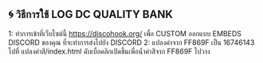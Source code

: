## 🌀 วิธีการใช้ LOG DC QUALITY BANK
1: ทำการเข้าที่เว็บไซต์นี้ https://discohook.org/ เพื่อ CUSTOM ออกแบบ   EMBEDS DISCORD ของคุณ ที่จะทำการส่งไปยัง DISCORD 
2: แปลงค่าจาก FF869F เป็น 16746143 ไปที่ แปลงค่าสี/index.html ดับเบิ้ลคลิกเปิดขึ้นเพื่อน้ำค่าสีจาก FF869F ไปวาง
